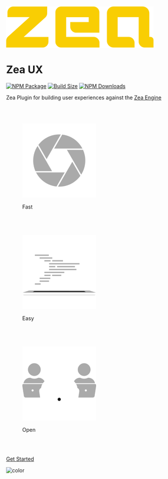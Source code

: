 [//]: <> (Author: Michael Smith)
[//]: <> (Date: May 22, 2020)

![logo](_media/logo-zea.svg)

# Zea UX
[![NPM Package][npm]][npm-url]
[![Build Size][build-size]][build-size-url]
[![NPM Downloads][npm-downloads]][npmtrends-url]

Zea Plugin for building user experiences against the [Zea Engine](https://docs.zea.live/zea-engine/#/)


<ul style="display:inline-block">

<li style="display:inline-block; padding:20px;">

![power](_media/icon-power.svg)

Fast

</li>

<li style="display:inline-block; padding:20px;">

![versatility](_media/icon-versatility.svg)

Easy

</li>
<li style="display:inline-block; padding:20px;">

![reach](_media/icon-reach.svg)

Open

</li>
</ul>

[Get Started](README.md)

<!-- background color -->

![color](#333333)

[npm]: https://badge.fury.io/js/%40zeainc%2Fzea-ux.svg
[npm-url]: https://www.npmjs.com/package/@zeainc/zea-ux
[build-size]: https://badgen.net/bundlephobia/minzip/@zeainc/zea-ux
[build-size-url]: https://bundlephobia.com/result?p=@zeainc/zea-ux
[npm-downloads]: https://img.shields.io/npm/dw/@zeainc/zea-ux
[npmtrends-url]: https://www.npmtrends.com/@zeainc/zea-ux
